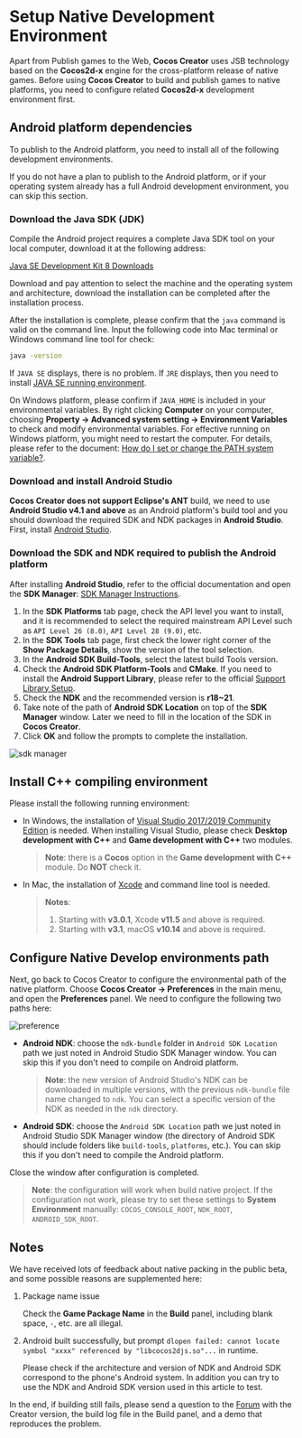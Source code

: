 # Setup Native Development Environment

Apart from Publish games to the Web, **Cocos Creator** uses JSB technology based on the **Cocos2d-x** engine for the cross-platform release of native games. Before using **Cocos Creator** to build and publish games to native platforms, you need to configure related **Cocos2d-x** development environment first.

## Android platform dependencies

To publish to the Android platform, you need to install all of the following development environments.

If you do not have a plan to publish to the Android platform, or if your operating system already has a full Android development environment, you can skip this section.

### Download the Java SDK (JDK)

Compile the Android project requires a complete Java SDK tool on your local computer, download it at the following address:

[Java SE Development Kit 8 Downloads](http://www.oracle.com/technetwork/java/javase/downloads/jdk8-downloads-2133151.html)

Download and pay attention to select the machine and the operating system and architecture, download the installation can be completed after the installation process.

After the installation is complete, please confirm that the `java` command is valid on the command line. Input the following code into Mac terminal or Windows command line tool for check:

```bash
java -version
```

If `JAVA SE` displays, there is no problem. If `JRE` displays, then you need to install [JAVA SE running environment]((http://www.oracle.com/technetwork/java/javase/downloads/index.html)).

On Windows platform, please confirm if `JAVA_HOME` is included in your environmental variables. By right clicking **Computer** on your computer, choosing **Property -> Advanced system setting -> Environment Variables** to check and modify environmental variables. For effective running on Windows platform, you might need to restart the computer. For details, please refer to the document: [How do I set or change the PATH system variable?](https://www.java.com/en/download/help/path.xml).

### Download and install Android Studio

**Cocos Creator does not support Eclipse's ANT** build, we need to use **Android Studio v4.1 and above** as an Android platform's build tool and you should download the required SDK and NDK packages in **Android Studio**. First, install [Android Studio](https://developer.android.com/studio#downloads).

### Download the SDK and NDK required to publish the Android platform

After installing **Android Studio**, refer to the official documentation and open the **SDK Manager**: [SDK Manager Instructions](https://developer.android.com/studio/intro/update.html#sdk-manager).

1. In the **SDK Platforms** tab page, check the API level you want to install, and it is recommended to select the required mainstream API Level such as `API Level 26 (8.0)`, `API Level 28 (9.0)`, etc.
2. In the **SDK Tools** tab page, first check the lower right corner of the **Show Package Details**, show the version of the tool selection.
3. In the **Android SDK Build-Tools**, select the latest build Tools version.
4. Check the **Android SDK Platform-Tools** and **CMake**. If you need to install the **Android Support Library**, please refer to the official [Support Library Setup](https://developer.android.com/topic/libraries/support-library/setup).
5. Check the **NDK** and the recommended version is **r18~21**.
6. Take note of the path of **Android SDK Location** on top of the **SDK Manager** window. Later we need to fill in the location of the SDK in **Cocos Creator**.
7. Click **OK** and follow the prompts to complete the installation.

![sdk manager](setup-native-development/sdk-manager.png)

## Install C++ compiling environment

Please install the following running environment:

- In Windows, the installation of [Visual Studio 2017/2019 Community Edition](https://www.visualstudio.com/downloads/download-visual-studio-vs) is needed. When installing Visual Studio, please check **Desktop development with C++** and **Game development with C++** two modules.

  > **Note**: there is a **Cocos** option in the **Game development with C++** module. Do **NOT** check it.

- In Mac, the installation of [Xcode](https://developer.apple.com/xcode/download/) and command line tool is needed.

  > **Notes**:
  >
  > 1. Starting with **v3.0.1**, Xcode **v11.5** and above is required.
  > 2. Starting with **v3.1**, macOS **v10.14** and above is required.

## Configure Native Develop environments path

Next, go back to Cocos Creator to configure the environmental path of the native platform. Choose **Cocos Creator -> Preferences** in the main menu, and open the **Preferences** panel. We need to configure the following two paths here:

![preference](setup-native-development/sdk.png)

- **Android NDK**: choose the `ndk-bundle` folder in `Android SDK Location` path we just noted in Android Studio SDK Manager window. You can skip this if you don't need to compile on Android platform.

  > **Note**: the new version of Android Studio's NDK can be downloaded in multiple versions, with the previous `ndk-bundle` file name changed to `ndk`. You can select a specific version of the NDK as needed in the `ndk` directory.

- **Android SDK**: choose the `Android SDK Location` path we just noted in Android Studio SDK Manager window (the directory of Android SDK should include folders like `build-tools`, `platforms`, etc.). You can skip this if you don't need to compile the Android platform.

Close the window after configuration is completed.

> **Note**: the configuration will work when build native project. If the configuration not work, please try to set these settings to **System Environment** manually: `COCOS_CONSOLE_ROOT`, `NDK_ROOT`, `ANDROID_SDK_ROOT`.

## Notes

We have received lots of feedback about native packing in the public beta, and some possible reasons are supplemented here:

1. Package name issue

    Check the **Game Package Name** in the **Build** panel, including blank space, `-`, etc. are all illegal.

2. Android built successfully, but prompt `dlopen failed: cannot locate symbol "xxxx" referenced by "libcocos2djs.so"...` in runtime.

    Please check if the architecture and version of NDK and Android SDK correspond to the phone's Android system. In addition you can try to use the NDK and Android SDK version used in this article to test.

In the end, if building still fails, please send a question to the [Forum](https://discuss.cocos2d-x.org/c/33) with the Creator version, the build log file in the Build panel, and a demo that reproduces the problem.
